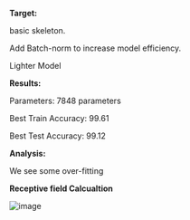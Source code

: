 **Target:**


basic skeleton. 

Add Batch-norm to increase model efficiency.

Lighter Model  


**Results:**


Parameters: 7848 parameters

Best Train Accuracy: 99.61

Best Test Accuracy: 99.12


**Analysis:**


We see some over-fitting


**Receptive field Calcualtion**


![image](https://user-images.githubusercontent.com/52197131/213809883-2872d750-51b1-4607-b348-72afbfa471b5.png)


